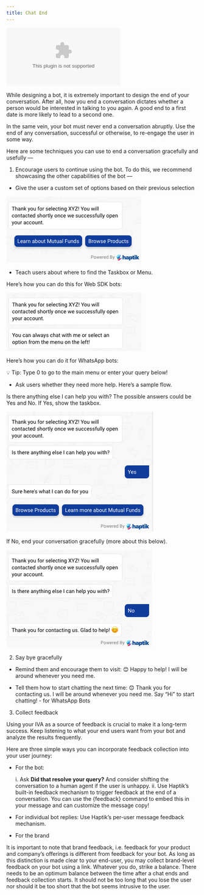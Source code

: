 ```yaml
---
title: Chat End
---
```


![chatend1](/assets/Checklist.xlsx)

While designing a bot, it is extremely important to design the end of your conversation. After all, how you end a conversation dictates whether a person would be interested in talking to you again. A good end to a first date is more likely to lead to a second one. 

In the same vein, your bot must never end a conversation abruptly. Use the end of any conversation, successful or otherwise, to re-engage the user in some way.

Here are some techniques you can use to end a conversation gracefully and usefully —

1. Encourage users to continue using the bot. To do this, we recommend showcasing the other capabilities of the bot —

- Give the user a custom set of options based on their previous selection

![chatend1](/assets/chatend1.png)

- Teach users about where to find the Taskbox or Menu. 

Here’s how you can do this for Web SDK bots:

![chatend2](/assets/chatend2.png)

Here’s how you can do it for WhatsApp bots: 

💡 Tip: Type 0 to go to the main menu or enter your query below!

- Ask users whether they need more help. Here’s a sample flow. 

Is there anything else I can help you with? The possible answers could be Yes and No. If Yes, show the taskbox. 

![chatend3](/assets/chatend3.png)

If No, end your conversation gracefully (more about this below).

![chatend4](/assets/chatend4.png)

2. Say bye gracefully

- Remind them and encourage them to visit: 😊 Happy to help! I will be around whenever you need me.

- Tell them how to start chatting the next time: 😊 Thank you for contacting us. I will be around whenever you need me. Say “Hi” to start chatting! - for WhatsApp Bots

3. Collect feedback

Using your IVA as a source of feedback is crucial to make it a long-term success. Keep listening to what your end users want from your bot and analyze the results frequently.

Here are three simple ways you can incorporate feedback collection into your user journey:

- For the bot: 
  
  i. Ask **Did that resolve your query?** And consider shifting the conversation to a human agent if the user is unhappy. 
  ii. Use Haptik’s built-in feedback mechanism to trigger feedback at the end of a conversation. You can use the {feedback} command to embed this in your message     and can customize the message copy!
  
- For individual bot replies: Use Haptik’s per-user message feedback mechanism.

- For the brand

It is important to note that brand feedback, i.e. feedback for your product and company’s offerings is different from feedback for your bot. As long as this distinction is made clear to your end-user, you may collect brand-level feedback on your bot using a link. Whatever you do, strike a balance. There needs to be an optimum balance between the time after a chat ends and feedback collection starts. It should not be too long that you lose the user nor should it be too short that the bot seems intrusive to the user.
